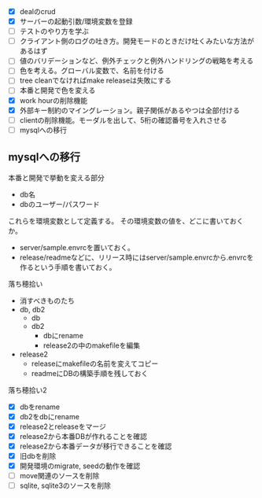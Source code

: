 - [x] dealのcrud
- [x] サーバーの起動引数/環境変数を登録
- [ ] テストのやり方を学ぶ
- [ ] クライアント側のログの吐き方。開発モードのときだけ吐くみたいな方法があるはず
- [ ] 値のバリデーションなど、例外チェックと例外ハンドリングの戦略を考える
- [ ] 色を考える。グローバル変数で、名前を付ける
- [ ] tree cleanでなければmake releaseは失敗にする
- [ ] 本番と開発で色を変える
- [x] work hourの削除機能
- [x] 外部キー制約のマイングレーション。親子関係があるやつは全部付ける
- [ ] clientの削除機能。モーダルを出して、5桁の確認番号を入れさせる
- [ ] mysqlへの移行

## mysqlへの移行

本番と開発で挙動を変える部分

- db名
- dbのユーザー/パスワード

これらを環境変数として定義する。
その環境変数の値を、どこに書いておくか。

- server/sample.envrcを置いておく。
- release/readmeなどに、リリース時にはserver/sample.envrcから.envrcを作るという手順を書いておく。

落ち穂拾い

- 消すべきものたち
- db, db2
  - db
  - db2
    - dbにrename
    - release2の中のmakefileを編集
- release2
  - releaseにmakefileの名前を変えてコピー
  - readmeにDBの構築手順を残しておく

落ち穂拾い2

- [x] dbをrename
- [x] db2をdbにrename
- [x] release2とreleaseをマージ
- [x] release2から本番DBが作れることを確認
- [x] release2から本番データが移行できることを確認
- [x] 旧dbを削除
- [x] 開発環境のmigrate, seedの動作を確認
- [ ] move関連のソースを削除
- [ ] sqlite, sqlite3のソースを削除
